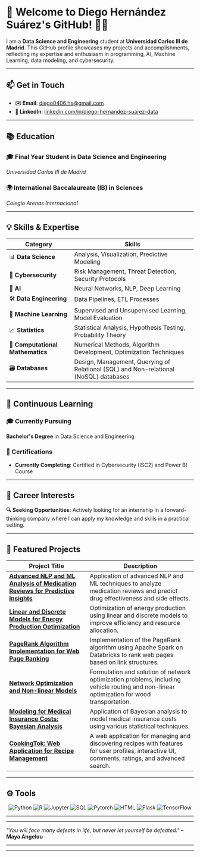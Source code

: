 # 🌟 Welcome to Diego Hernández Suárez's GitHub! 👾👋

I am a **Data Science and Engineering** student at **Universidad Carlos III de Madrid**. This GitHub profile showcases my projects and accomplishments, reflecting my expertise and enthusiasm in programming, AI, Machine Learning, data modeling, and cybersecurity.  

---

## 📫 Get in Touch
- **✉️ Email**: [diego0406.hs@gmail.com](mailto:diego0406.hs@gmail.com)
- **🔗 LinkedIn**: [linkedin.com/in/diego-hernandez-suarez-data](https://linkedin.com/in/diego-hernandez-suarez-data)

---

## 📚 Education
### 🎓 Final Year Student in **Data Science and Engineering**  
_Universidad Carlos III de Madrid_

### 🌍 International Baccalaureate (IB) in **Sciences**  
_Colegio Arenas Internacional_

---

## 💡 Skills & Expertise

| **Category**         | **Skills**                                                  |
|----------------------|-------------------------------------------------------------|
| 📊 **Data Science**  | Analysis, Visualization, Predictive Modeling               |
| 🔐 **Cybersecurity** | Risk Management, Threat Detection, Security Protocols       |
| 🤖 **AI**            | Neural Networks, NLP, Deep Learning                        |
| 🛠️ **Data Engineering** | Data Pipelines, ETL Processes      |
| 🧠 **Machine Learning** | Supervised and Unsupervised Learning, Model Evaluation   |
| 📈 **Statistics**    | Statistical Analysis, Hypothesis Testing, Probability Theory|
| 🔢 **Computational Mathematics** | Numerical Methods, Algorithm Development, Optimization Techniques |
| 🗃️ **Databases**     | Design, Management, Querying of Relational (SQL) and Non-relational (NoSQL) databases |

---

## 🌱 Continuous Learning

### 🎓 Currently Pursuing
**Bachelor's Degree** in Data Science and Engineering

### 🏅 Certifications
- **Currently Completing**: Certified in Cybersecurity (ISC2) and Power BI Course

---

## 🚀 Career Interests
**🔍 Seeking Opportunities**: Actively looking for an internship in a forward-thinking company where I can apply my knowledge and skills in a practical setting.

---

## 📂 Featured Projects

| **Project Title**                                                                                                                            | **Description**                                                                                         |
|----------------------------------------------------------------------------------------------------------------------------------------------|---------------------------------------------------------------------------------------------------------|
| [**Advanced NLP and ML Analysis of Medication Reviews for Predictive Insights**](https://github.com/Diego-HernSua/Drugs_Reviews_NLP_ML) | Application of advanced NLP and ML techniques to analyze medication reviews and predict drug effectiveness and side effects. |
| [**Linear and Discrete Models for Energy Production Optimization**](https://github.com/Diego-HernSua/Linear_Discrete_Models_Energy_Production_Optimization) | Optimization of energy production using linear and discrete models to improve efficiency and resource allocation. |
| [**PageRank Algorithm Implementation for Web Page Ranking**](https://github.com/Diego-HernSua/Page_Rank_Wikipedia)                                                                      | Implementation of the PageRank algorithm using Apache Spark on Databricks to rank web pages based on link structures. |
| [**Network Optimization and Non-linear Models**](https://github.com/Diego-HernSua/Network_Optimization_and_Non-linear-Models)           | Formulation and solution of network optimization problems, including vehicle routing and non-linear optimization for wood transportation. |
| [**Modeling for Medical Insurance Costs: Bayesian Analysis**](https://github.com/Diego-HernSua/Modeling_for_Medical_Insurance_Costs_Bayesian) | Application of Bayesian analysis to model medical insurance costs using various statistical techniques. |
| [**CookingTok: Web Application for Recipe Management**](https://github.com/Diego-HernSua/Cooking_Web_App/tree/main) | A web application for managing and discovering recipes with features for user profiles, interactive UI, comments, ratings, and advanced search. |


---


## ⚙️ Tools

<p align="center">
  <img src="https://img.shields.io/badge/-Python-3776AB?logo=python&logoColor=white&style=for-the-badge" alt="Python" />
  <img src="https://img.shields.io/badge/-R-276DC3?logo=r&logoColor=white&style=for-the-badge" alt="R" />
  <img src="https://img.shields.io/badge/-Jupyter-0081CB?logo=jupyter&logoColor=white&style=for-the-badge" alt="Jupyter" />
  <img src="https://img.shields.io/badge/-SQL-4479A1?logo=mysql&logoColor=white&style=for-the-badge" alt="SQL" />
  <img src="https://img.shields.io/badge/-PyTorch-EE4C2C?logo=pytorch&logoColor=white&style=for-the-badge" alt="Pytorch" />
  <img src="https://img.shields.io/badge/-HTML-E34F26?logo=html5&logoColor=white&style=for-the-badge" alt="HTML" />
  <img src="https://img.shields.io/badge/-Flask-000000?logo=flask&logoColor=white&style=for-the-badge" alt="Flask" />
  <img src="https://img.shields.io/badge/-TensorFlow-FF6F00?logo=tensorflow&logoColor=white&style=for-the-badge" alt="TensorFlow" />
</p>

---
---

_"You will face many defeats in life, but never let yourself be defeated."_ – **Maya Angelou**

---
---
